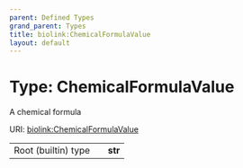 ```yaml
---
parent: Defined Types
grand_parent: Types
title: biolink:ChemicalFormulaValue
layout: default
---
```


# Type: ChemicalFormulaValue


A chemical formula

URI: [biolink:ChemicalFormulaValue](https://w3id.org/biolink/vocab/types/biolink:ChemicalFormulaValue)

|  |  |  |
| --- | --- | --- |
| Root (builtin) type | | **str** |
